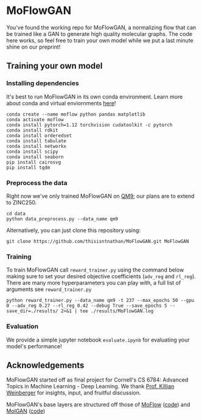 # MoFlowGAN

You've found the working repo for MoFlowGAN, a normalizing flow that can be trained like a GAN to generate high quality molecular graphs. The code here works, so feel free to train your own model while we put a last minute shine on our preprint!  

## Training your own model

### Installing dependencies

It's best to run MoFlowGAN in its own conda environment. Learn more about conda and virtual enviornments [here](https://conda.io/projects/conda/en/latest/index.html)!

```
conda create --name moflow python pandas matplotlib 
conda activate moflow
conda install pytorch=1.12 torchvision cudatoolkit -c pytorch
conda install rdkit
conda install orderedset
conda install tabulate
conda install networkx
conda install scipy
conda install seaborn
pip install cairosvg
pip install tqdm
```

### Preprocess the data

Right now we've only trained MoFlowGAN on [QM9](http://quantum-machine.org/datasets/); our plans are to extend to ZINC250.  

```
cd data
python data_preprocess.py --data_name qm9
```

Alternatively, you can just clone this repository using:

```
git clone https://github.com/thisisntnathan/MoFlowGAN.git MoFlowGAN
```

<!-- We should probably host a copy of the kekulized dataset people can just wget? -->

### Training

To train MoFlowGAN call `reward_trainer.py` using the command below making sure to set your desired objective coefficients (`adv_reg` and `rl_reg`). There are many more hyperparameters you can play with, a full list of arguments see `reward_trainer.py`

```
python reward_trainer.py --data_name qm9 -t 237 --max_epochs 50 --gpu 0 --adv_reg 0.27 --rl_reg 0.42 --debug True --save_epochs 5 --save_dir=./results/ 2>&1 | tee ./results/MoFlowGAN.log
```

### Evaluation

We provide a simple jupyter notebook `evaluate.ipynb` for evaluating your model's performance!

## Acknowledgements

MoFlowGAN started off as final project for Cornell's CS 6784: Advanced Topics in Machine Learning - Deep Learning. We thank [Prof. Killian Weinberger](https://www.cs.cornell.edu/~kilian/) for insights, input, and fruitful discussion.  

MoFlowGAN's base layers are structured off those of [MoFlow](https://arxiv.org/abs/2006.10137) ([code](https://github.com/calvin-zcx/moflow)) and [MolGAN](https://arxiv.org/abs/1805.11973) ([code](https://github.com/nicola-decao/MolGAN))
